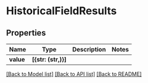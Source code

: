 # HistoricalFieldResults


## Properties
Name | Type | Description | Notes
------------ | ------------- | ------------- | -------------
**value** | **[{str: (str,)}]** |  | 

[[Back to Model list]](../README.md#documentation-for-models) [[Back to API list]](../README.md#documentation-for-api-endpoints) [[Back to README]](../README.md)


